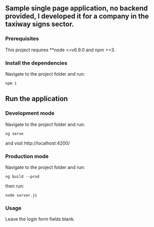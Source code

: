 ## Sample single page application, no backend provided, I developed it for a company in the taxiway signs sector.

### Prerequisites

This project requires **node >=v6.9.0 and npm >=3.

### Install the dependencies

Navigate to the project folder and run:
```
npm i
```

## Run the application

### Development mode

Navigate to the project folder and run:
```
ng serve
```
and visit http://localhost:4200/


### Production mode

Navigate to the project folder and run:
```
ng build --prod
```

then run:
```
node server.js
```


### Usage

Leave the login form fields blank.
